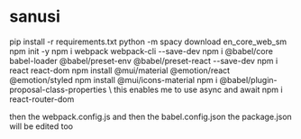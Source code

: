 # sanusi
pip install -r requirements.txt
python -m spacy download en_core_web_sm
npm init -y
npm i webpack webpack-cli --save-dev
npm i @babel/core babel-loader @babel/preset-env @babel/preset-react --save-dev
npm i react react-dom
npm install @mui/material @emotion/react @emotion/styled
npm install @mui/icons-material
npm i @babel/plugin-proposal-class-properties \\ this enables me to use async and await
npm i react-router-dom


then the webpack.config.js and then the babel.config.json
the package.json will be edited too